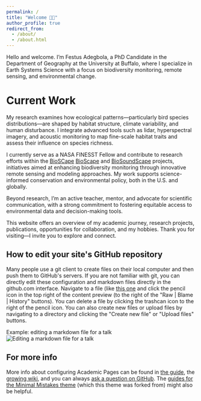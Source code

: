 ```yaml
---
permalink: /
title: "Welcome 👋🏽"
author_profile: true
redirect_from: 
  - /about/
  - /about.html
---
```


Hello and welcome. I’m Festus Adegbola, a PhD Candidate in the Department of Geography at the University at Buffalo, where I specialize in Earth Systems Science with a focus on biodiversity monitoring, remote sensing, and environmental change.

Current Work 
======

My research examines how ecological patterns—particularly bird species distributions—are shaped by habitat structure, climate variability, and human disturbance. I integrate advanced tools such as lidar, hyperspectral imagery, and acoustic monitoring to map fine-scale habitat traits and assess their influence on species richness.

I currently serve as a NASA FINESST Fellow and contribute to research efforts within the [BioSCape](https://www.bioscape.io) [BioScape](https://www.bioscape.io/) and [BioSoundScape](https://storymaps.arcgis.com/stories/aaa4835da57c4405b4dfd3a03d3ae2c7) projects, initiatives aimed at enhancing biodiversity monitoring through innovative remote sensing and modeling approaches. My work supports science-informed conservation and environmental policy, both in the U.S. and globally.

Beyond research, I’m an active teacher, mentor, and advocate for scientific communication, with a strong commitment to fostering equitable access to environmental data and decision-making tools.

This website offers an overview of my academic journey, research projects, publications, opportunities for collaboration, and my hobbies. Thank you for visiting—I invite you to explore and connect.


How to edit your site's GitHub repository
------
Many people use a git client to create files on their local computer and then push them to GitHub's servers. If you are not familiar with git, you can directly edit these configuration and markdown files directly in the github.com interface. Navigate to a file (like [this one](https://github.com/academicpages/academicpages.github.io/blob/master/_talks/2012-03-01-talk-1.md) and click the pencil icon in the top right of the content preview (to the right of the "Raw | Blame | History" buttons). You can delete a file by clicking the trashcan icon to the right of the pencil icon. You can also create new files or upload files by navigating to a directory and clicking the "Create new file" or "Upload files" buttons. 

Example: editing a markdown file for a talk
![Editing a markdown file for a talk](/images/editing-talk.png)

For more info
------
More info about configuring Academic Pages can be found in [the guide](https://academicpages.github.io/markdown/), the [growing wiki](https://github.com/academicpages/academicpages.github.io/wiki), and you can always [ask a question on GitHub](https://github.com/academicpages/academicpages.github.io/discussions). The [guides for the Minimal Mistakes theme](https://mmistakes.github.io/minimal-mistakes/docs/configuration/) (which this theme was forked from) might also be helpful.
